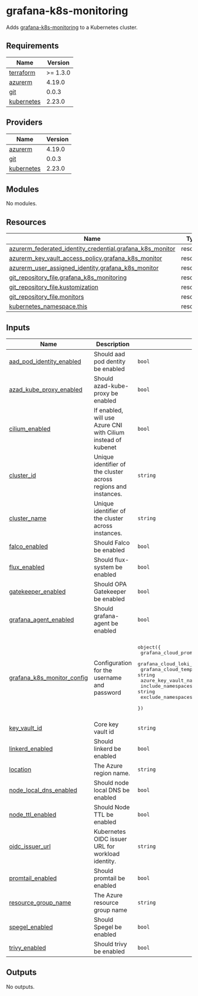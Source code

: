 # grafana-k8s-monitoring

Adds [grafana-k8s-monitoring](https://github.com/grafana/k8s-monitoring-helm/tree/main/charts/k8s-monitoring) to a Kubernetes cluster.

## Requirements

| Name | Version |
|------|---------|
| <a name="requirement_terraform"></a> [terraform](#requirement\_terraform) | >= 1.3.0 |
| <a name="requirement_azurerm"></a> [azurerm](#requirement\_azurerm) | 4.19.0 |
| <a name="requirement_git"></a> [git](#requirement\_git) | 0.0.3 |
| <a name="requirement_kubernetes"></a> [kubernetes](#requirement\_kubernetes) | 2.23.0 |

## Providers

| Name | Version |
|------|---------|
| <a name="provider_azurerm"></a> [azurerm](#provider\_azurerm) | 4.19.0 |
| <a name="provider_git"></a> [git](#provider\_git) | 0.0.3 |
| <a name="provider_kubernetes"></a> [kubernetes](#provider\_kubernetes) | 2.23.0 |

## Modules

No modules.

## Resources

| Name | Type |
|------|------|
| [azurerm_federated_identity_credential.grafana_k8s_monitor](https://registry.terraform.io/providers/hashicorp/azurerm/4.19.0/docs/resources/federated_identity_credential) | resource |
| [azurerm_key_vault_access_policy.grafana_k8s_monitor](https://registry.terraform.io/providers/hashicorp/azurerm/4.19.0/docs/resources/key_vault_access_policy) | resource |
| [azurerm_user_assigned_identity.grafana_k8s_monitor](https://registry.terraform.io/providers/hashicorp/azurerm/4.19.0/docs/resources/user_assigned_identity) | resource |
| [git_repository_file.grafana_k8s_monitoring](https://registry.terraform.io/providers/xenitab/git/0.0.3/docs/resources/repository_file) | resource |
| [git_repository_file.kustomization](https://registry.terraform.io/providers/xenitab/git/0.0.3/docs/resources/repository_file) | resource |
| [git_repository_file.monitors](https://registry.terraform.io/providers/xenitab/git/0.0.3/docs/resources/repository_file) | resource |
| [kubernetes_namespace.this](https://registry.terraform.io/providers/hashicorp/kubernetes/2.23.0/docs/resources/namespace) | resource |

## Inputs

| Name | Description | Type | Default | Required |
|------|-------------|------|---------|:--------:|
| <a name="input_aad_pod_identity_enabled"></a> [aad\_pod\_identity\_enabled](#input\_aad\_pod\_identity\_enabled) | Should aad pod dentity be enabled | `bool` | `false` | no |
| <a name="input_azad_kube_proxy_enabled"></a> [azad\_kube\_proxy\_enabled](#input\_azad\_kube\_proxy\_enabled) | Should azad-kube-proxy be enabled | `bool` | `false` | no |
| <a name="input_cilium_enabled"></a> [cilium\_enabled](#input\_cilium\_enabled) | If enabled, will use Azure CNI with Cilium instead of kubenet | `bool` | `false` | no |
| <a name="input_cluster_id"></a> [cluster\_id](#input\_cluster\_id) | Unique identifier of the cluster across regions and instances. | `string` | n/a | yes |
| <a name="input_cluster_name"></a> [cluster\_name](#input\_cluster\_name) | Unique identifier of the cluster across instances. | `string` | n/a | yes |
| <a name="input_falco_enabled"></a> [falco\_enabled](#input\_falco\_enabled) | Should Falco be enabled | `bool` | `false` | no |
| <a name="input_flux_enabled"></a> [flux\_enabled](#input\_flux\_enabled) | Should flux-system be enabled | `bool` | `false` | no |
| <a name="input_gatekeeper_enabled"></a> [gatekeeper\_enabled](#input\_gatekeeper\_enabled) | Should OPA Gatekeeper be enabled | `bool` | `false` | no |
| <a name="input_grafana_agent_enabled"></a> [grafana\_agent\_enabled](#input\_grafana\_agent\_enabled) | Should grafana-agent be enabled | `bool` | `false` | no |
| <a name="input_grafana_k8s_monitor_config"></a> [grafana\_k8s\_monitor\_config](#input\_grafana\_k8s\_monitor\_config) | Configuration for the username and password | <pre>object({<br/>    grafana_cloud_prometheus_host = string<br/>    grafana_cloud_loki_host       = string<br/>    grafana_cloud_tempo_host      = string<br/>    azure_key_vault_name          = string<br/>    include_namespaces            = string<br/>    exclude_namespaces            = optional(list(string), [])<br/>  })</pre> | <pre>{<br/>  "azure_key_vault_name": "",<br/>  "exclude_namespaces": [<br/>    ""<br/>  ],<br/>  "grafana_cloud_loki_host": "",<br/>  "grafana_cloud_prometheus_host": "",<br/>  "grafana_cloud_tempo_host": "",<br/>  "include_namespaces": ""<br/>}</pre> | no |
| <a name="input_key_vault_id"></a> [key\_vault\_id](#input\_key\_vault\_id) | Core key vault id | `string` | n/a | yes |
| <a name="input_linkerd_enabled"></a> [linkerd\_enabled](#input\_linkerd\_enabled) | Should linkerd be enabled | `bool` | `false` | no |
| <a name="input_location"></a> [location](#input\_location) | The Azure region name. | `string` | n/a | yes |
| <a name="input_node_local_dns_enabled"></a> [node\_local\_dns\_enabled](#input\_node\_local\_dns\_enabled) | Should node local DNS be enabled | `bool` | `false` | no |
| <a name="input_node_ttl_enabled"></a> [node\_ttl\_enabled](#input\_node\_ttl\_enabled) | Should Node TTL be enabled | `bool` | `false` | no |
| <a name="input_oidc_issuer_url"></a> [oidc\_issuer\_url](#input\_oidc\_issuer\_url) | Kubernetes OIDC issuer URL for workload identity. | `string` | n/a | yes |
| <a name="input_promtail_enabled"></a> [promtail\_enabled](#input\_promtail\_enabled) | Should promtail be enabled | `bool` | `false` | no |
| <a name="input_resource_group_name"></a> [resource\_group\_name](#input\_resource\_group\_name) | The Azure resource group name | `string` | n/a | yes |
| <a name="input_spegel_enabled"></a> [spegel\_enabled](#input\_spegel\_enabled) | Should Spegel be enabled | `bool` | `false` | no |
| <a name="input_trivy_enabled"></a> [trivy\_enabled](#input\_trivy\_enabled) | Should trivy be enabled | `bool` | `false` | no |

## Outputs

No outputs.
